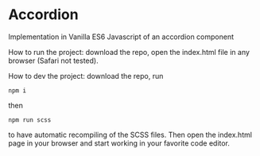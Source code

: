 # Accordion
Implementation in Vanilla ES6 Javascript of an accordion component

How to run the project:
download the repo, open the index.html file in any browser (Safari not tested).

How to dev the project:
download the repo, run
```
npm i
```
then
```
npm run scss
```
to have automatic recompiling of the SCSS files.
Then open the index.html page in your browser and start working in your favorite code editor.
